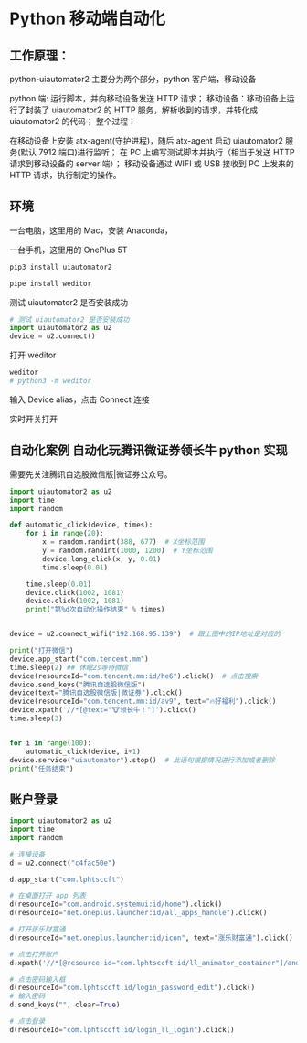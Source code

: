 # Python 移动端自动化

## 工作原理：

python-uiautomator2 主要分为两个部分，python 客户端，移动设备

python 端: 运行脚本，并向移动设备发送 HTTP 请求；
移动设备：移动设备上运行了封装了 uiautomator2 的 HTTP 服务，解析收到的请求，并转化成 uiautomator2 的代码；
整个过程：

在移动设备上安装 atx-agent(守护进程)，随后 atx-agent 启动 uiautomator2 服务(默认 7912 端口)进行监听；
在 PC 上编写测试脚本并执行（相当于发送 HTTP 请求到移动设备的 server 端）；
移动设备通过 WIFI 或 USB 接收到 PC 上发来的 HTTP 请求，执行制定的操作。

## 环境

一台电脑，这里用的 Mac，安装 Anaconda，

一台手机，这里用的 OnePlus 5T

```bash
pip3 install uiautomator2

pipe install weditor
```

测试 uiautomator2 是否安装成功 

```python 
# 测试 uiautomator2 是否安装成功
import uiautomator2 as u2
device = u2.connect()

```

打开 weditor

```bash
weditor
# python3 -m weditor
```

输入 Device alias，点击 Connect 连接

实时开关打开

## 自动化案例 自动化玩腾讯微证券领长牛 python 实现

需要先关注腾讯自选股微信版|微证券公众号。

```python
import uiautomator2 as u2
import time
import random

def automatic_click(device, times):
    for i in range(20):
        x = random.randint(388, 677)  # X坐标范围
        y = random.randint(1000, 1200)  # Y坐标范围
        device.long_click(x, y, 0.01)
        time.sleep(0.01)

    time.sleep(0.01)
    device.click(1002, 1081)
    device.click(1002, 1081)
    print("第%d次自动化操作结束" % times)


device = u2.connect_wifi("192.168.95.139")  # 跟上图中的IP地址是对应的

print("打开微信")
device.app_start("com.tencent.mm")
time.sleep(2) ## 休眠2s等待微信
device(resourceId="com.tencent.mm:id/he6").click()  # 点击搜索
device.send_keys("腾讯自选股微信版")  
device(text="腾讯自选股微信版|微证券").click()
device(resourceId="com.tencent.mm:id/av9", text="🔥好福利").click()
device.xpath('//*[@text="🐮领长牛！"]').click()
time.sleep(3)


for i in range(100):
    automatic_click(device, i+1)
device.service("uiautomator").stop()  # 此语句根据情况进行添加或者删除
print("任务结束")
```

## 账户登录

```python
import uiautomator2 as u2
import time
import random

# 连接设备
d = u2.connect("c4fac50e") 

d.app_start("com.lphtsccft")

# 在桌面打开 app 列表
d(resourceId="com.android.systemui:id/home").click()
d(resourceId="net.oneplus.launcher:id/all_apps_handle").click()

# 打开张乐财富通
d(resourceId="net.oneplus.launcher:id/icon", text="涨乐财富通").click()

# 点击打开账户
d.xpath('//*[@resource-id="com.lphtsccft:id/ll_animator_container"]/android.widget.ViewAnimator[5]/android.widget.ImageView[1]').click()

# 点击密码输入框
d(resourceId="com.lphtsccft:id/login_password_edit").click()
# 输入密码
d.send_keys("", clear=True)

# 点击登录
d(resourceId="com.lphtsccft:id/login_ll_login").click()
```


